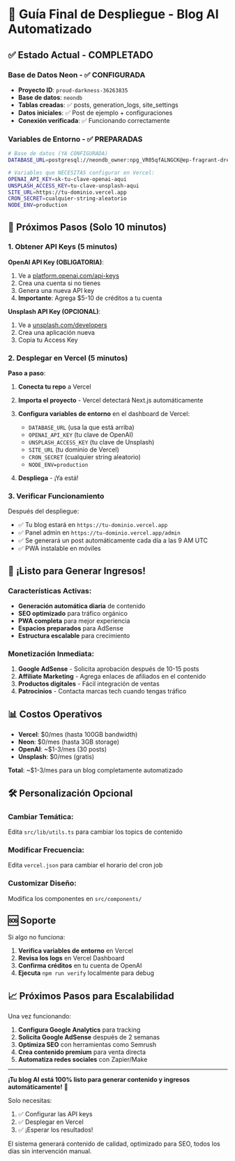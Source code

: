 # 🚀 Guía Final de Despliegue - Blog AI Automatizado

## ✅ Estado Actual - COMPLETADO

### Base de Datos Neon - ✅ CONFIGURADA
- **Proyecto ID**: `proud-darkness-36263835`
- **Base de datos**: `neondb`
- **Tablas creadas**: ✅ posts, generation_logs, site_settings
- **Datos iniciales**: ✅ Post de ejemplo + configuraciones
- **Conexión verificada**: ✅ Funcionando correctamente

### Variables de Entorno - ✅ PREPARADAS
```bash
# Base de datos (YA CONFIGURADA)
DATABASE_URL=postgresql://neondb_owner:npg_VR05qfALNGCK@ep-fragrant-dream-acuele7g-pooler.sa-east-1.aws.neon.tech/neondb?sslmode=require

# Variables que NECESITAS configurar en Vercel:
OPENAI_API_KEY=sk-tu-clave-openai-aqui
UNSPLASH_ACCESS_KEY=tu-clave-unsplash-aqui
SITE_URL=https://tu-dominio.vercel.app
CRON_SECRET=cualquier-string-aleatorio
NODE_ENV=production
```

## 🎯 Próximos Pasos (Solo 10 minutos)

### 1. Obtener API Keys (5 minutos)

**OpenAI API Key (OBLIGATORIA)**:
1. Ve a [platform.openai.com/api-keys](https://platform.openai.com/api-keys)
2. Crea una cuenta si no tienes
3. Genera una nueva API key
4. **Importante**: Agrega $5-10 de créditos a tu cuenta

**Unsplash API Key (OPCIONAL)**:
1. Ve a [unsplash.com/developers](https://unsplash.com/developers)
2. Crea una aplicación nueva
3. Copia tu Access Key

### 2. Desplegar en Vercel (5 minutos)

**Paso a paso**:
1. **Conecta tu repo** a Vercel
2. **Importa el proyecto** - Vercel detectará Next.js automáticamente
3. **Configura variables de entorno** en el dashboard de Vercel:
   - `DATABASE_URL` (usa la que está arriba)
   - `OPENAI_API_KEY` (tu clave de OpenAI)
   - `UNSPLASH_ACCESS_KEY` (tu clave de Unsplash)
   - `SITE_URL` (tu dominio de Vercel)
   - `CRON_SECRET` (cualquier string aleatorio)
   - `NODE_ENV=production`

4. **Despliega** - ¡Ya está!

### 3. Verificar Funcionamiento

Después del despliegue:
- ✅ Tu blog estará en `https://tu-dominio.vercel.app`
- ✅ Panel admin en `https://tu-dominio.vercel.app/admin`
- ✅ Se generará un post automáticamente cada día a las 9 AM UTC
- ✅ PWA instalable en móviles

## 🎉 ¡Listo para Generar Ingresos!

### Características Activas:
- **Generación automática diaria** de contenido
- **SEO optimizado** para tráfico orgánico
- **PWA completa** para mejor experiencia
- **Espacios preparados** para AdSense
- **Estructura escalable** para crecimiento

### Monetización Inmediata:
1. **Google AdSense** - Solicita aprobación después de 10-15 posts
2. **Affiliate Marketing** - Agrega enlaces de afiliados en el contenido
3. **Productos digitales** - Fácil integración de ventas
4. **Patrocinios** - Contacta marcas tech cuando tengas tráfico

## 📊 Costos Operativos

- **Vercel**: $0/mes (hasta 100GB bandwidth)
- **Neon**: $0/mes (hasta 3GB storage)
- **OpenAI**: ~$1-3/mes (30 posts)
- **Unsplash**: $0/mes (gratis)

**Total**: ~$1-3/mes para un blog completamente automatizado

## 🛠️ Personalización Opcional

### Cambiar Temática:
Edita `src/lib/utils.ts` para cambiar los topics de contenido

### Modificar Frecuencia:
Edita `vercel.json` para cambiar el horario del cron job

### Customizar Diseño:
Modifica los componentes en `src/components/`

## 🆘 Soporte

Si algo no funciona:
1. **Verifica variables de entorno** en Vercel
2. **Revisa los logs** en Vercel Dashboard
3. **Confirma créditos** en tu cuenta de OpenAI
4. **Ejecuta** `npm run verify` localmente para debug

## 📈 Próximos Pasos para Escalabilidad

Una vez funcionando:
1. **Configura Google Analytics** para tracking
2. **Solicita Google AdSense** después de 2 semanas
3. **Optimiza SEO** con herramientas como Semrush
4. **Crea contenido premium** para venta directa
5. **Automatiza redes sociales** con Zapier/Make

---

**¡Tu blog AI está 100% listo para generar contenido y ingresos automáticamente!** 🚀

Solo necesitas:
1. ✅ Configurar las API keys
2. ✅ Desplegar en Vercel
3. ✅ ¡Esperar los resultados!

El sistema generará contenido de calidad, optimizado para SEO, todos los días sin intervención manual. 